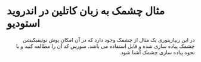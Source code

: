 # مثال چشمک به زبان کاتلین در اندروید استودیو
<div dir="rtl">
در این ریپازیتوری یک مثال از چشمک وجود دارد که در آن امکان پوش نوتیفیکیشن چشمک پیاده سازی شده و قابل استفاده می باشد. سورس کد آن را مطالعه کنید و با نحوه پیاده سازی چشمک آشنا شود. 
</div>
